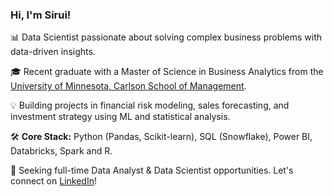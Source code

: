 ### Hi, I'm Sirui!

📊 Data Scientist passionate about solving complex business problems with data-driven insights.

🎓 Recent graduate with a Master of Science in Business Analytics from the [University of Minnesota, Carlson School of Management](https://carlsonschool.umn.edu/).

💡 Building projects in financial risk modeling, sales forecasting, and investment strategy using ML and statistical analysis.

🛠️ **Core Stack:** Python (Pandas, Scikit-learn), SQL (Snowflake), Power BI, Databricks, Spark and R.

🤝 Seeking full-time Data Analyst & Data Scientist opportunities. Let's connect on [LinkedIn](https://www.linkedin.com/in/sirui-luo-/)!
